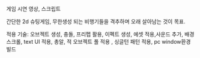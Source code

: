 게임 시연 영상, 스크립트

간단한 2d 슈팅게임, 무한생성 되는 비행기들을 격추하며 오래 살아남는 것이 목표.

적용 기술: 오브젝트 생성, 충돌, 프리펩 활용, 이펙트 생성, 에셋 적용,사운드 추가, 배경 스크롤, text UI 적용, 총알, 적 오브젝트 풀 적용 , 싱글턴 패턴 적용, pc window환경 빌드
